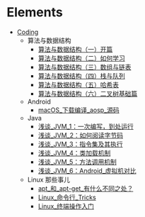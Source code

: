 # Elements

- [Coding](Coding/README.md)
  - 算法与数据结构
    * [算法与数据结构（一）开篇](Coding/算法与数据结构/算法与数据结构（一）开篇.md)
    * [算法与数据结构（二）如何学习](Coding/算法与数据结构/算法与数据结构（二）如何学习.md)
    * [算法与数据结构（三）数组与链表](Coding/算法与数据结构/算法与数据结构（三）数组与链表.md)
    * [算法与数据结构（四）栈与队列](Coding/算法与数据结构/算法与数据结构（四）栈与队列.md)
    * [算法与数据结构（五）哈希表](Coding/算法与数据结构/算法与数据结构（五）哈希表.md)
    * [算法与数据结构（六）二叉树基础篇](Coding/算法与数据结构/算法与数据结构（六）二叉树基础篇.md)
  - Android
    * [macOS_下载编译_aosp_源码](Coding/Android/macOS_下载编译_aosp_源码.md)
  - Java
    * [浅谈_JVM_1：一次编写，到处运行](Coding/Java/浅谈_JVM_1：一次编写，到处运行.md)
    * [浅谈_JVM_2：如何阅读字节码](Coding/Java/浅谈_JVM_2：如何阅读字节码.md)
    * [浅谈_JVM_3：指令集及其执行](Coding/Java/浅谈_JVM_3：指令集及其执行.md)
    * [浅谈_JVM_4：类加载机制](Coding/Java/浅谈_JVM_4：类加载机制.md)
    * [浅谈_JVM_5：方法调用机制](Coding/Java/浅谈_JVM_5：方法调用机制.md)
    * [浅谈_JVM_6：Android_虚拟机对比](Coding/Java/浅谈_JVM_6：Android_虚拟机对比.md)
  - Linux 那些事儿
    * [apt_和_apt-get_有什么不同之处？](Coding/Linux%20那些事儿/apt_和_apt-get_有什么不同之处？.md)
    * [Linux_命令行_Tricks](Coding/Linux%20那些事儿/Linux_命令行_Tricks.md)
    * [Linux_终端操作入门](Coding/Linux%20那些事儿/Linux_终端操作入门.md)
